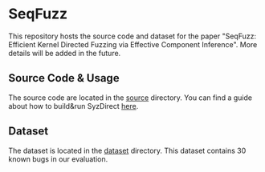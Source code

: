 # SeqFuzz
This repository hosts the source code and dataset for the paper "SeqFuzz: Efficient Kernel Directed Fuzzing via Effective Component Inference".
More details will be added in the future.

## Source Code & Usage
The source code are located in the [source](./source) directory.
You can find a guide about how to build&run SyzDirect [here](./source/README.md).

## Dataset
The dataset is located in the [dataset](./dataset) directory.
This dataset contains 30 known bugs in our evaluation.


```
